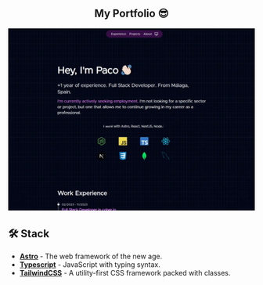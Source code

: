 <div align="center">
<h2> My Portfolio 😎</h2>
</div>

<p></p>

<a href="https://pacoarjonadev.com">
  <img src="front-page.webp"></img>
</a>


## 🛠️ Stack

- [**Astro**](https://astro.build/) - The web framework of the new age.
- [**Typescript**](https://www.typescriptlang.org/) - JavaScript with typing syntax.
- [**TailwindCSS**](https://tailwindcss.com/) - A utility-first CSS framework packed with classes.


